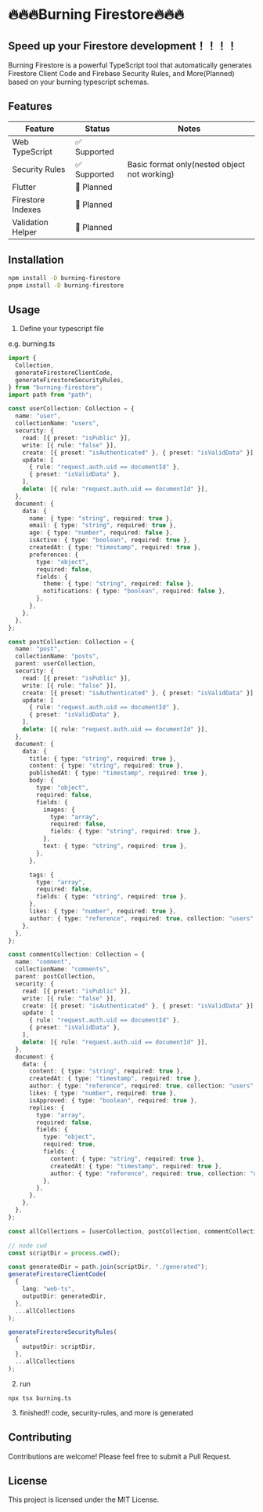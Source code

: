 #  🔥🔥🔥Burning Firestore🔥🔥🔥

## Speed up your Firestore development！！！！



Burning Firestore is a powerful TypeScript tool that automatically generates Firestore Client Code and Firebase Security Rules, and More(Planned) based on your burning typescript schemas.

## Features

| Feature | Status | Notes |
|---------|--------|-------|
| Web TypeScript | ✅ Supported | |
| Security Rules | ✅ Supported | Basic format only(nested object not working) |
| Flutter | 🚧 Planned | |
| Firestore Indexes | 🚧 Planned | |
| Validation Helper | 🚧 Planned | |

## Installation

```bash
npm install -D burning-firestore
pnpm install -D burning-firestore
```

## Usage

1. Define your typescript file

e.g. burning.ts
```typescript
import {
  Collection,
  generateFirestoreClientCode,
  generateFirestoreSecurityRules,
} from "burning-firestore";
import path from "path";

const userCollection: Collection = {
  name: "user",
  collectionName: "users",
  security: {
    read: [{ preset: "isPublic" }],
    write: [{ rule: "false" }],
    create: [{ preset: "isAuthenticated" }, { preset: "isValidData" }],
    update: [
      { rule: "request.auth.uid == documentId" },
      { preset: "isValidData" },
    ],
    delete: [{ rule: "request.auth.uid == documentId" }],
  },
  document: {
    data: {
      name: { type: "string", required: true },
      email: { type: "string", required: true },
      age: { type: "number", required: false },
      isActive: { type: "boolean", required: true },
      createdAt: { type: "timestamp", required: true },
      preferences: {
        type: "object",
        required: false,
        fields: {
          theme: { type: "string", required: false },
          notifications: { type: "boolean", required: false },
        },
      },
    },
  },
};

const postCollection: Collection = {
  name: "post",
  collectionName: "posts",
  parent: userCollection,
  security: {
    read: [{ preset: "isPublic" }],
    write: [{ rule: "false" }],
    create: [{ preset: "isAuthenticated" }, { preset: "isValidData" }],
    update: [
      { rule: "request.auth.uid == documentId" },
      { preset: "isValidData" },
    ],
    delete: [{ rule: "request.auth.uid == documentId" }],
  },
  document: {
    data: {
      title: { type: "string", required: true },
      content: { type: "string", required: true },
      publishedAt: { type: "timestamp", required: true },
      body: {
        type: "object",
        required: false,
        fields: {
          images: {
            type: "array",
            required: false,
            fields: { type: "string", required: true },
          },
          text: { type: "string", required: true },
        },
      },

      tags: {
        type: "array",
        required: false,
        fields: { type: "string", required: true },
      },
      likes: { type: "number", required: true },
      author: { type: "reference", required: true, collection: "users" },
    },
  },
};

const commentCollection: Collection = {
  name: "comment",
  collectionName: "comments",
  parent: postCollection,
  security: {
    read: [{ preset: "isPublic" }],
    write: [{ rule: "false" }],
    create: [{ preset: "isAuthenticated" }, { preset: "isValidData" }],
    update: [
      { rule: "request.auth.uid == documentId" },
      { preset: "isValidData" },
    ],
    delete: [{ rule: "request.auth.uid == documentId" }],
  },
  document: {
    data: {
      content: { type: "string", required: true },
      createdAt: { type: "timestamp", required: true },
      author: { type: "reference", required: true, collection: "users" },
      likes: { type: "number", required: true },
      isApproved: { type: "boolean", required: true },
      replies: {
        type: "array",
        required: false,
        fields: {
          type: "object",
          required: true,
          fields: {
            content: { type: "string", required: true },
            createdAt: { type: "timestamp", required: true },
            author: { type: "reference", required: true, collection: "users" },
          },
        },
      },
    },
  },
};

const allCollections = [userCollection, postCollection, commentCollection];

// node cwd
const scriptDir = process.cwd();

const generatedDir = path.join(scriptDir, "./generated");
generateFirestoreClientCode(
  {
    lang: "web-ts",
    outputDir: generatedDir,
  },
  ...allCollections
);

generateFirestoreSecurityRules(
  {
    outputDir: scriptDir,
  },
  ...allCollections
);

```

2. run 

```
npx tsx burning.ts
```

3. finished!! code, security-rules, and more is generated

## Contributing

Contributions are welcome! Please feel free to submit a Pull Request.

## License

This project is licensed under the MIT License.